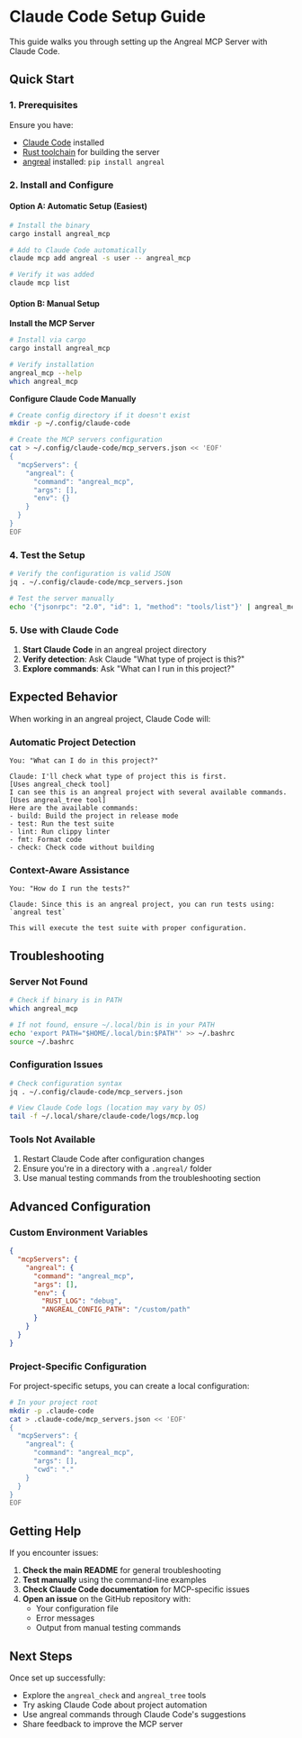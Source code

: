 # Claude Code Setup Guide

This guide walks you through setting up the Angreal MCP Server with Claude Code.

## Quick Start

### 1. Prerequisites

Ensure you have:
- [Claude Code](https://claude.ai/code) installed
- [Rust toolchain](https://rustup.rs/) for building the server
- [angreal](https://github.com/angreal/angreal) installed: `pip install angreal`

### 2. Install and Configure

#### Option A: Automatic Setup (Easiest)

```bash
# Install the binary
cargo install angreal_mcp

# Add to Claude Code automatically
claude mcp add angreal -s user -- angreal_mcp

# Verify it was added
claude mcp list
```

#### Option B: Manual Setup

**Install the MCP Server**
```bash
# Install via cargo
cargo install angreal_mcp

# Verify installation
angreal_mcp --help
which angreal_mcp
```

**Configure Claude Code Manually**
```bash
# Create config directory if it doesn't exist
mkdir -p ~/.config/claude-code

# Create the MCP servers configuration
cat > ~/.config/claude-code/mcp_servers.json << 'EOF'
{
  "mcpServers": {
    "angreal": {
      "command": "angreal_mcp",
      "args": [],
      "env": {}
    }
  }
}
EOF
```

### 4. Test the Setup

```bash
# Verify the configuration is valid JSON
jq . ~/.config/claude-code/mcp_servers.json

# Test the server manually
echo '{"jsonrpc": "2.0", "id": 1, "method": "tools/list"}' | angreal_mcp
```

### 5. Use with Claude Code

1. **Start Claude Code** in an angreal project directory
2. **Verify detection**: Ask Claude "What type of project is this?"
3. **Explore commands**: Ask "What can I run in this project?"

## Expected Behavior

When working in an angreal project, Claude Code will:

### Automatic Project Detection
```
You: "What can I do in this project?"

Claude: I'll check what type of project this is first.
[Uses angreal_check tool]
I can see this is an angreal project with several available commands.
[Uses angreal_tree tool]
Here are the available commands:
- build: Build the project in release mode
- test: Run the test suite
- lint: Run clippy linter
- fmt: Format code
- check: Check code without building
```

### Context-Aware Assistance
```
You: "How do I run the tests?"

Claude: Since this is an angreal project, you can run tests using:
`angreal test`

This will execute the test suite with proper configuration.
```

## Troubleshooting

### Server Not Found
```bash
# Check if binary is in PATH
which angreal_mcp

# If not found, ensure ~/.local/bin is in your PATH
echo 'export PATH="$HOME/.local/bin:$PATH"' >> ~/.bashrc
source ~/.bashrc
```

### Configuration Issues
```bash
# Check configuration syntax
jq . ~/.config/claude-code/mcp_servers.json

# View Claude Code logs (location may vary by OS)
tail -f ~/.local/share/claude-code/logs/mcp.log
```

### Tools Not Available
1. Restart Claude Code after configuration changes
2. Ensure you're in a directory with a `.angreal/` folder
3. Use manual testing commands from the troubleshooting section

## Advanced Configuration

### Custom Environment Variables
```json
{
  "mcpServers": {
    "angreal": {
      "command": "angreal_mcp",
      "args": [],
      "env": {
        "RUST_LOG": "debug",
        "ANGREAL_CONFIG_PATH": "/custom/path"
      }
    }
  }
}
```

### Project-Specific Configuration

For project-specific setups, you can create a local configuration:

```bash
# In your project root
mkdir -p .claude-code
cat > .claude-code/mcp_servers.json << 'EOF'
{
  "mcpServers": {
    "angreal": {
      "command": "angreal_mcp",
      "args": [],
      "cwd": "."
    }
  }
}
EOF
```

## Getting Help

If you encounter issues:

1. **Check the main README** for general troubleshooting
2. **Test manually** using the command-line examples
3. **Check Claude Code documentation** for MCP-specific issues
4. **Open an issue** on the GitHub repository with:
   - Your configuration file
   - Error messages
   - Output from manual testing commands

## Next Steps

Once set up successfully:
- Explore the `angreal_check` and `angreal_tree` tools
- Try asking Claude Code about project automation
- Use angreal commands through Claude Code's suggestions
- Share feedback to improve the MCP server